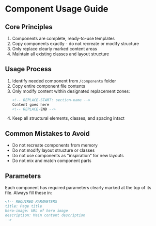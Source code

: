 # Component Usage Guide

## Core Principles

1. Components are complete, ready-to-use templates
2. Copy components exactly - do not recreate or modify structure
3. Only replace clearly marked content areas
4. Maintain all existing classes and layout structure

## Usage Process

1. Identify needed component from `/components` folder
2. Copy entire component file contents
3. Only modify content within designated replacement zones:
    ```html
    <!-- REPLACE-START: section-name -->
    Content goes here
    <!-- REPLACE-END -->
    ```
4. Keep all structural elements, classes, and spacing intact

## Common Mistakes to Avoid

-   Do not recreate components from memory
-   Do not modify layout structure or classes
-   Do not use components as "inspiration" for new layouts
-   Do not mix and match component parts

## Parameters

Each component has required parameters clearly marked at the top of its file. Always fill these in:

```html
<!-- REQUIRED PARAMETERS
title: Page title
hero-image: URL of hero image
description: Main content description
-->
```

